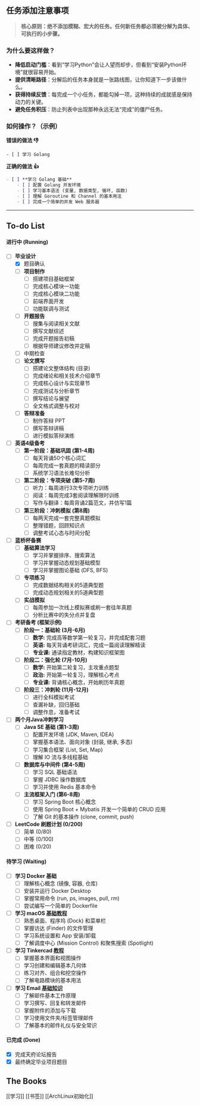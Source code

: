 ## 任务添加注意事项

> **核心原则：绝不添加模糊、宏大的任务。任何新任务都必须被分解为具体、可执行的小步骤。**

### 为什么要这样做？
*   **降低启动门槛**：看到“学习Python”会让人望而却步，但看到“安装Python环境”就很容易开始。
*   **提供清晰路径**：分解后的任务本身就是一张路线图，让你知道下一步该做什么。
*   **获得持续反馈**：每完成一个小任务，都能勾掉一项，这种持续的成就感是保持动力的关键。
*   **避免任务积压**：防止列表中出现那种永远无法“完成”的僵尸任务。

### 如何操作？（示例）

**错误的做法 👎**
```
- [ ] 学习 Golang
```
**正确的做法 👍**
```markdown
- [ ] **学习 Golang 基础**
    - [ ] 配置 Golang 开发环境
    - [ ] 学习基本语法 (变量, 数据类型, 循环, 函数)
    - [ ] 理解 Goroutine 和 Channel 的基本用法
    - [ ] 完成一个简单的并发 Web 服务器
```
---
## To-do List
#### 进行中 (Running)
- [ ] **毕业设计**
    - [x] 题目确认
    - [ ] **项目制作**
        - [ ] 搭建项目基础框架
        - [ ] 完成核心模块一功能
        - [ ] 完成核心模块二功能
        - [ ] 前端界面开发
        - [ ] 功能联调与测试
    - [ ] **开题报告**
        - [ ] 搜集与阅读相关文献
        - [ ] 撰写文献综述
        - [ ] 完成开题报告初稿
        - [ ] 根据导师建议修改并定稿
    - [ ] 中期检查
    - [ ] **论文撰写**
        - [ ] 搭建论文整体结构 (目录)
        - [ ] 完成绪论和相关技术介绍章节
        - [ ] 完成核心设计与实现章节
        - [ ] 完成测试与分析章节
        - [ ] 撰写结论与展望
        - [ ] 全文格式调整与校对
    - [ ] **答辩准备**
        - [ ] 制作答辩 PPT
        - [ ] 撰写答辩讲稿
        - [ ] 进行模拟答辩演练
- [ ] **英语4级备考**
    - [ ] **第一阶段：基础巩固 (第1-4周)**
        - [ ] 每天背诵50个核心词汇
        - [ ] 每周完成一套真题的精读部分
        - [ ] 系统学习语法长难句分析
    - [ ] **第二阶段：专项突破 (第5-7周)**
        - [ ] 听力：每周进行3次专项听力训练
        - [ ] 阅读：每周完成3套阅读理解限时训练
        - [ ] 写作与翻译：每周背诵2篇范文，并仿写1篇
    - [ ] **第三阶段：冲刺模拟 (第8周)**
        - [ ] 每两天完成一套完整真题模拟
        - [ ] 整理错题，回顾知识点
        - [ ] 调整考试心态与时间分配
- [ ] **蓝桥杯备赛**
    - [ ] **基础算法学习**
        - [ ] 学习并掌握排序、搜索算法
        - [ ] 学习并掌握动态规划基础模型
        - [ ] 学习并掌握图论基础 (DFS, BFS)
    - [ ] **专项练习**
        - [ ] 完成数据结构相关的5道典型题
        - [ ] 完成动态规划相关的5道典型题
    - [ ] **实战模拟**
        - [ ] 每周参加一次线上模拟赛或刷一套往年真题
        - [ ] 分析比赛中的失分点并复盘
- [ ] **考研备考 (框架示例)**
    - [ ] **阶段一：基础轮 (3月-6月)**
        - [ ] **数学:** 完成高等数学第一轮复习，并完成配套习题
        - [ ] **英语:** 每天背诵考研词汇，完成一篇阅读理解精读
        - [ ] **专业课:** 通读指定教材，构建知识框架图
    - [ ] **阶段二：强化轮 (7月-10月)**
        - [ ] **数学:** 开始第二轮复习，主攻重点题型
        - [ ] **政治:** 开始第一轮复习，理解核心考点
        - [ ] **专业课:** 背诵核心概念，开始刷历年真题
    - [ ] **阶段三：冲刺轮 (11月-12月)**
        - [ ] 进行全科模拟考试
        - [ ] 查漏补缺，回归基础
        - [ ] 调整作息，准备考试
- [ ] **两个月Java冲刺学习**
    - [ ] **Java SE 基础 (第1-3周)**
        - [ ] 配置开发环境 (JDK, Maven, IDEA)
        - [ ] 掌握基本语法、面向对象 (封装, 继承, 多态)
        - [ ] 学习集合框架 (List, Set, Map)
        - [ ] 理解 IO 流与多线程基础
    - [ ] **数据库与中间件 (第4-5周)**
        - [ ] 学习 SQL 基础语法
        - [ ] 掌握 JDBC 操作数据库
        - [ ] 学习并使用 Redis 基本命令
    - [ ] **主流框架入门 (第6-8周)**
        - [ ] 学习 Spring Boot 核心概念
        - [ ] 使用 Spring Boot + Mybatis 开发一个简单的 CRUD 应用
        - [ ] 了解 Git 的基本操作 (clone, commit, push)
- [ ] **LeetCode 刷题计划 (0/200)**
    - [ ] 简单 (0/80)
    - [ ] 中等 (0/100)
    - [ ] 困难 (0/20)
#### 待学习 (Waiting)
- [ ] **学习 Docker 基础**
    - [ ] 理解核心概念 (镜像, 容器, 仓库)
    - [ ] 安装并运行 Docker Desktop
    - [ ] 掌握常用命令 (run, ps, images, pull, rm)
    - [ ] 尝试编写一个简单的 Dockerfile
- [ ] **学习 macOS [基础教程](https://edu.gcfglobal.org/en/macosbasics)**
    - [ ] 熟悉桌面、程序坞 (Dock) 和菜单栏
    - [ ] 掌握访达 (Finder) 的文件管理
    - [ ] 学习系统设置和 App 安装/卸载
    - [ ] 了解调度中心 (Mission Control) 和聚焦搜索 (Spotlight)
- [ ] **学习 Tinkercad [教程](https://bilibili.com/video/BV1fK4y187jE?p=10)**
    - [ ] 掌握基本界面和视图操作
    - [ ] 学习创建和编辑基本几何体
    - [ ] 练习对齐、组合和挖空操作
    - [ ] 了解电路模块的基本用法
- [ ] **学习 Email [基础知识](https://edu.gcfglobal.org/en/topics/emailbasics)**
    - [ ] 了解邮件基本工作原理
    - [ ] 学习撰写、回复和转发邮件
    - [ ] 掌握附件的添加与下载
    - [ ] 学习使用文件夹/标签管理邮件
    - [ ] 了解基本的邮件礼仪与安全常识

#### 已完成 (Done)
- [x] 完成天府论坛报告
- [x] 最终确定毕业项目题目

## The Books
[[学习]]
[[书签]]
[[ArchLinux初始化]]
